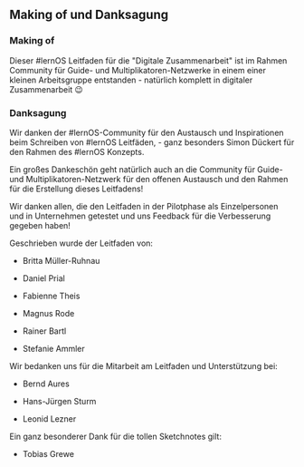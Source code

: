 ## Making of und Danksagung

### Making of

Dieser #lernOS Leitfaden für die "Digitale Zusammenarbeit" ist im
Rahmen Community für Guide- und Multiplikatoren-Netzwerke in einem einer
kleinen Arbeitsgruppe entstanden - natürlich komplett in digitaler
Zusammenarbeit 😉

### Danksagung

Wir danken der #lernOS-Community für den Austausch und Inspirationen
beim Schreiben von #lernOS Leitfäden, - ganz besonders Simon Dückert für
den Rahmen des #lernOS Konzepts.

Ein großes Dankeschön geht natürlich auch an die Community für Guide-
und Multiplikatoren-Netzwerk für den offenen Austausch und den Rahmen
für die Erstellung dieses Leitfadens!

Wir danken allen, die den Leitfaden in der Pilotphase als Einzelpersonen
und in Unternehmen getestet und uns Feedback für die Verbesserung
gegeben haben!

Geschrieben wurde der Leitfaden von:

- Britta Müller-Ruhnau

- Daniel Prial

- Fabienne Theis

- Magnus Rode

- Rainer Bartl

- Stefanie Ammler

Wir bedanken uns für die Mitarbeit am Leitfaden und Unterstützung bei:

- Bernd Aures

- Hans-Jürgen Sturm

- Leonid Lezner

Ein ganz besonderer Dank für die tollen Sketchnotes gilt:

- Tobias Grewe

